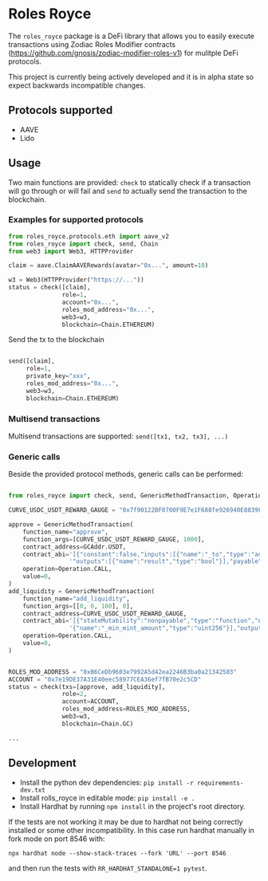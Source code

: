 # Roles Royce


The `roles_royce` package is a DeFi library that allows you to easily execute 
transactions using Zodiac Roles Modifier contracts (https://github.com/gnosis/zodiac-modifier-roles-v1)
for mulitple DeFi protocols. 

This project is currently being actively developed and it is in alpha state 
so expect backwards incompatible changes.

## Protocols supported

* AAVE
* Lido


## Usage

Two main functions are provided: `check` to statically check if a transaction will go through or will fail 
and `send` to actually send the transaction to the blockchain.

### Examples for supported protocols

```python 
from roles_royce.protocols.eth import aave_v2
from roles_royce import check, send, Chain
from web3 import Web3, HTTPProvider

claim = aave.ClaimAAVERewards(avatar="0x...", amount=10)

w3 = Web3(HTTPProvider("https://..."))
status = check([claim],
               role=1,
               account="0x...",
               roles_mod_address="0x...",
               web3=w3,
               blockchain=Chain.ETHEREUM)

```

Send the tx to the blockchain
```python

send([claim], 
     role=1, 
     private_key="xxx", 
     roles_mod_address="0x...", 
     web3=w3, 
     blockchain=Chain.ETHEREUM)
```

### Multisend transactions

Multisend transactions are supported: `send([tx1, tx2, tx3], ...)`

### Generic calls

Beside the provided protocol methods, generic calls can be performed:

```python

from roles_royce import check, send, GenericMethodTransaction, Operation, Chain

CURVE_USDC_USDT_REWARD_GAUGE = "0x7f90122BF0700F9E7e1F688fe926940E8839F353"

approve = GenericMethodTransaction(
    function_name="approve",
    function_args=[CURVE_USDC_USDT_REWARD_GAUGE, 1000],
    contract_address=GCAddr.USDT,
    contract_abi='[{"constant":false,"inputs":[{"name":"_to","type":"address"},{"name":"_value","type":"uint256"}],"name":"approve",'
                 '"outputs":[{"name":"result","type":"bool"}],"payable":false,"stateMutability":"nonpayable","type":"function"}]',
    operation=Operation.CALL,
    value=0,
)
add_liquidity = GenericMethodTransaction(
    function_name="add_liquidity",
    function_args=[[0, 0, 100], 0],
    contract_address=CURVE_USDC_USDT_REWARD_GAUGE,
    contract_abi='[{"stateMutability":"nonpayable","type":"function","name":"add_liquidity","inputs":[{"name":"_amounts","type":"uint256[3]"},'
                 '{"name":"_min_mint_amount","type":"uint256"}],"outputs":[{"name":"","type":"uint256"}],"gas":7295966}]',
    operation=Operation.CALL,
    value=0,
)


ROLES_MOD_ADDRESS = "0xB6CeDb9603e7992A5d42ea2246B3ba0a21342503"
ACCOUNT = "0x7e19DE37A31E40eec58977CEA36ef7fB70e2c5CD"
status = check(txs=[approve, add_liquidity], 
               role=2, 
               account=ACCOUNT, 
               roles_mod_address=ROLES_MOD_ADDRESS,
               web3=w3, 
               blockchain=Chain.GC)

...
```

## Development

* Install the python dev dependencies: `pip install -r requirements-dev.txt`
* Install rolls_royce in editable mode: `pip install -e .`
* Install Hardhat by running `npm install` in the project's root directory.


If the tests are not working it may be due to hardhat not being correctly installed or some
other incompatibility. In this case run hardhat manually in fork mode on port 8546 with:

`npx hardhat node --show-stack-traces --fork 'URL' --port 8546`

and then run the tests with `RR_HARDHAT_STANDALONE=1 pytest`.

